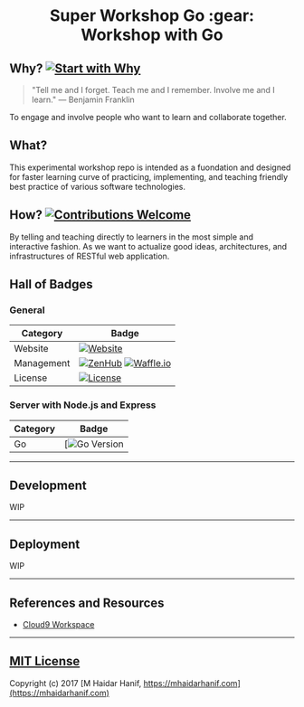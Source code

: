 <div align="center">
<h1>Super Workshop Go :gear: Workshop with Go</h1>
</div>

## Why? [![Start with Why](https://img.shields.io/badge/start%20with-why%3F-orange.svg)](http://www.ted.com/talks/simon_sinek_how_great_leaders_inspire_action)

> "Tell me and I forget. Teach me and I remember. Involve me and I learn."
— Benjamin Franklin

To engage and involve people who want to learn and collaborate together.

## What?

This experimental workshop repo is intended as a fuondation and designed for faster learning curve of practicing, implementing, and teaching friendly best practice of various software technologies.

## How? [![Contributions Welcome](https://img.shields.io/badge/contributions-welcome-orange.svg)](https://github.com/mhaidarh/super-workshop-go/issues)

By telling and teaching directly to learners in the most simple and interactive fashion. As we want to actualize good ideas, architectures, and infrastructures of RESTful web application.

## Hall of Badges

### General

| Category | Badge |
|----------|-------|
| Website    | [![Website](https://img.shields.io/website-up-down-green-red/http/mhaidarhanif.com.svg)](https://mhaidarhanif.com)
| Management | [![ZenHub](https://raw.githubusercontent.com/ZenHubIO/support/master/zenhub-badge.png)](https://zenhub.com) [![Waffle.io](https://img.shields.io/waffle/label/mhaidarh/super-workshop-go/ready.svg)](https://waffle.io/mhaidarh/super-workshop-go)
| License    | [![License](https://img.shields.io/github/license/mhaidarh/super-workshop-go.svg)](LICENSE)

### Server with Node.js and Express

| Category | Badge |
|----------|-------|
| Go       | [![Go Version](https://golang.org)

--------------------------------------------------------------------------------

## Development

WIP

--------------------------------------------------------------------------------

## Deployment

WIP

--------------------------------------------------------------------------------

## References and Resources

- [Cloud9 Workspace](https://ide.c9.io/mhaidarh/super-workshop-go)

--------------------------------------------------------------------------------

## [MIT License](https://mhaidarh.mit-license.org)

Copyright (c) 2017
[M Haidar Hanif, https://mhaidarhanif.com](https://mhaidarhanif.com)

